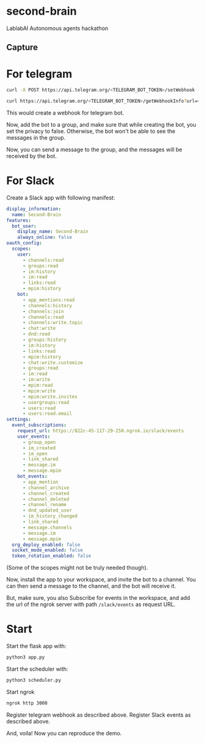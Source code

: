 # second-brain
LablabAI Autonomous agents hackathon


## Capture

# For telegram

```bash
curl -X POST https://api.telegram.org/<TELEGRAM_BOT_TOKEN>/setWebhook --data-urlencode "url=<NGROK_URL>/telegram" -d "allowed_updates=[\"message\"]"

curl https://api.telegram.org/<TELEGRAM_BOT_TOKEN>/getWebhookInfo?url=<NGROK_URL>/telegram | jq
```

This would create a webhook for telegram bot.

Now, add the bot to a group, and make sure that while creating the bot, you set the privacy to false. Otherwise, the bot won't be able to see the messages in the group.

Now, you can send a message to the group, and the messages will be received by the bot.

# For Slack

Create a Slack app with following manifest:

```yaml
display_information:
  name: Second-Brain
features:
  bot_user:
    display_name: Second-Brain
    always_online: false
oauth_config:
  scopes:
    user:
      - channels:read
      - groups:read
      - im:history
      - im:read
      - links:read
      - mpim:history
    bot:
      - app_mentions:read
      - channels:history
      - channels:join
      - channels:read
      - channels:write.topic
      - chat:write
      - dnd:read
      - groups:history
      - im:history
      - links:read
      - mpim:history
      - chat:write.customize
      - groups:read
      - im:read
      - im:write
      - mpim:read
      - mpim:write
      - mpim:write.invites
      - usergroups:read
      - users:read
      - users:read.email
settings:
  event_subscriptions:
    request_url: https://822c-45-117-29-250.ngrok.io/slack/events
    user_events:
      - group_open
      - im_created
      - im_open
      - link_shared
      - message.im
      - message.mpim
    bot_events:
      - app_mention
      - channel_archive
      - channel_created
      - channel_deleted
      - channel_rename
      - dnd_updated_user
      - im_history_changed
      - link_shared
      - message.channels
      - message.im
      - message.mpim
  org_deploy_enabled: false
  socket_mode_enabled: false
  token_rotation_enabled: false
```

(Some of the scopes might not be truly needed though).

Now, install the app to your workspace, and invite the bot to a channel. You can then send a message to the channel, and the bot will receive it.

But, make sure, you also Subscribe for events in the workspace, and add the url of the ngrok server with path `/slack/events` as request URL.

# Start

Start the flask app with:

```bash
python3 app.py
```

Start the scheduler with:

```bash
python3 scheduler.py
```

Start ngrok

```bash
ngrok http 3000
```

Register telegram webhook as described above.
Register Slack events as described above.

And, voila! Now you can reproduce the demo.